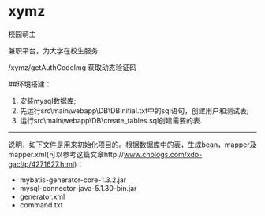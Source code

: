 # xymz
校园萌主


兼职平台，为大学在校生服务


/xymz/getAuthCodeImg
获取动态验证码



##环境搭建：
1. 安装mysql数据库;
2. 先运行src\main\webapp\DB\DBInitial.txt中的sql语句，创建用户和测试表;
3. 运行src\main\webapp\DB\create_tables.sql创建需要的表.

----------------------------------------------
说明，如下文件是用来初始化项目的。根据数据库中的表，生成bean，mapper及mapper.xml(可以参考这篇文章http://www.cnblogs.com/xdp-gacl/p/4271627.html)：<br/>
- mybatis-generator-core-1.3.2.jar
- mysql-connector-java-5.1.30-bin.jar
- generator.xml
- command.txt
